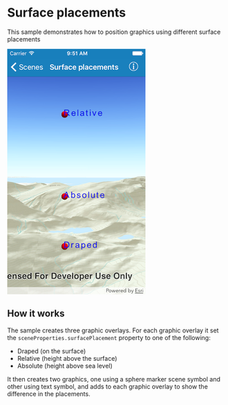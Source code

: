 # Surface placements

This sample demonstrates how to position graphics using different surface placements

![](image1.png)

## How it works

The sample creates three graphic overlays. For each graphic overlay it set the `sceneProperties.surfacePlacement` property to one of the following:

- Draped (on the surface)
- Relative (height above the surface)
- Absolute (height above sea level)

It then creates two graphics, one using a sphere marker scene symbol and other using text symbol, and adds to each graphic overlay to show the difference in the placements.
